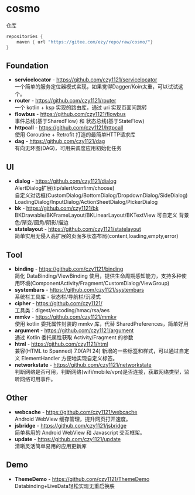 # cosmo


仓库

``` groovy
repositories {
    maven { url "https://gitee.com/ezy/repo/raw/cosmo/"}
} 
```

## Foundation

- **servicelocator** - https://github.com/czy1121/servicelocator   
  一个简单的服务定位器模式实现，如果觉得Dagger/Koin太重，可以试试这个。
- **router** - https://github.com/czy1121/router  
  一个 kotlin + ksp 实现的路由库，通过 uri 实现页面间跳转
- **flowbus** - https://github.com/czy1121/flowbus  
  事件总线(基于SharedFlow) 和 状态总线(基于StateFlow)
- **httpcall** - https://github.com/czy1121/httpcall  
  使用 Coroutine + Retrofit 打造的最简单HTTP请求库
- **dag** - https://github.com/czy1121/dag  
  有向无环图(DAG)，可用来调度应用初始化任务
  
## UI

- **dialog** - https://github.com/czy1121/dialog      
  AlertDialog扩展(tip/alert/confirm/choose)   
  自定义对话框(CustomDialog/BottomDialog/DropdownDialog/SideDialog)   
  LoadingDialog/InputDialog/ActionSheetDialog/PickerDialog
- **bk** - https://github.com/czy1121/bk    
  BKDrawable/BKFrameLayout/BKLinearLayout/BKTextView 可自定义 背景色/渐变/圆角/阴影/描边
- **statelayout** - https://github.com/czy1121/statelayout    
  简单实用无侵入高扩展的页面多状态布局(content,loading,empty,error)
  
## Tool

- **binding** - https://github.com/czy1121/binding    
  简化 DataBinding/ViewBinding 使用，提供生命周期感知能力，支持多种使用环境(ComponentActivity/Fragment/CustomDialog/ViewGroup)
- **systembars** - https://github.com/czy1121/systembars  
  系统栏工具库 - 状态栏/导航栏/沉浸式
- **cipher** -  https://github.com/czy1121/  
  工具类：digest/encoding/hmac/rsa/aes  
- **mmkv** - https://github.com/czy1121/mmkv  
  使用 kotlin 委托属性封装的 mmkv 库，代替 SharedPreferences，简单好用
- **argument** - https://github.com/czy1121/argument   
  通过 Kotlin 委托属性获取 Activity/Fragment 的参数
- **html** - https://github.com/czy1121/html   
  兼容(HTML to Spanned) 7.0(API 24) 新增的一些标签和样式，可以通过自定义 ElementHandler 方便地实现自定义标签。
- **networkstate** - https://github.com/czy1121/networkstate   
  判断网络是否可用，判断网络(wifi/mobile/vpn)是否连接，获取网络类型，监听网络可用事件。

## Other

- **webcache** - https://github.com/czy1121/webcache  
  Android WebView 缓存管理，提升网页打开速度。
- **jsbridge** - https://github.com/czy1121/jsbridge    
  简单易用的 Android WebView 和 Javascript 交互框架。
- **update** - https://github.com/czy1121/update  
  清晰灵活简单易用的应用更新库
  
  
 ## Demo
  
- **ThemeDemo** - https://github.com/czy1121/ThemeDemo  
  Databinding+LiveData轻松实现无重启换肤   

